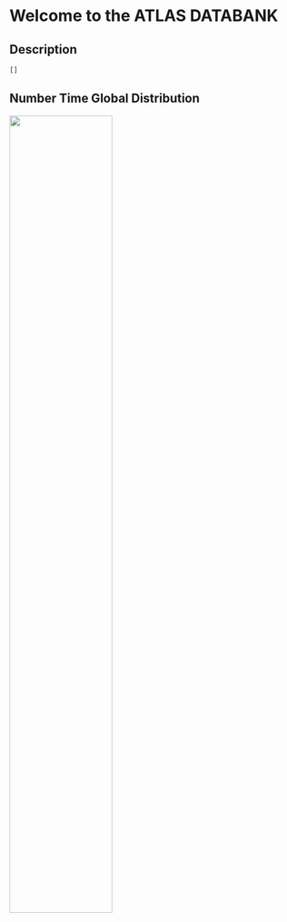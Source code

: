 # Welcome to the ATLAS DATABANK

## Description
```markdown
[]
```
## Number Time Global Distribution
<img src= "https://user-images.githubusercontent.com/49128397/98511223-41e53800-2219-11eb-9002-091573570a20.png" width=60% height=60%>







